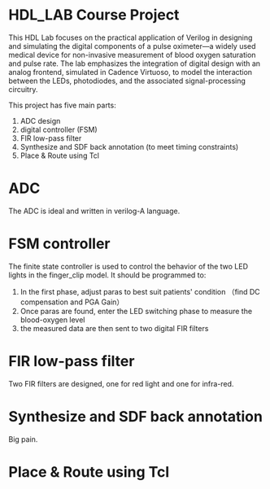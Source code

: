 # HDL_LAB Course Project
This HDL Lab focuses on the practical application of Verilog in designing and simulating the digital components of a pulse oximeter—a
widely used medical device for non-invasive measurement of blood oxygen saturation and pulse rate. The lab emphasizes the
integration of digital design with an analog frontend, simulated in Cadence Virtuoso, to model the interaction between the LEDs,
photodiodes, and the associated signal-processing circuitry.

This project has five main parts: 
  1. ADC design
  2. digital controller (FSM)
  3. FIR low-pass filter
  4. Synthesize and SDF back annotation (to meet timing constraints)
  5. Place & Route using Tcl

# ADC
The ADC is ideal and written in verilog-A language.

# FSM controller
The finite state controller is used to control the behavior of the two LED lights in the finger_clip model. It should be programmed to:
  1. In the first phase, adjust paras to best suit patients' condition （find DC compensation and PGA Gain）
  2. Once paras are found, enter the LED switching phase to measure the blood-oxygen level
  3. the measured data are then sent to two digital FIR filters

# FIR low-pass filter
Two FIR filters are designed, one for red light and one for infra-red. 

# Synthesize and SDF back annotation
Big pain.

# Place & Route using Tcl
